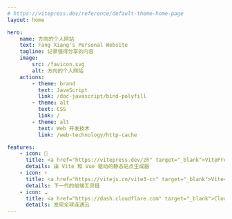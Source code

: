 ```yaml
---
# https://vitepress.dev/reference/default-theme-home-page
layout: home

hero:
    name: 方向的个人网站
    text: Fang Xiang's Personal Website
    tagline: 记录值得分享的内容
    image:
        src: /favicon.svg
        alt: 方向的个人网站
    actions:
        - theme: brand
          text: JavaScript
          link: /doc-javascript/bind-polyfill
        - theme: alt
          text: CSS
          link: /
        - theme: alt
          text: Web 开发技术
          link: /web-technology/http-cache

features:
    - icon: 📝
      title: <a href="https://vitepress.dev/zh" target="_blank">VitePress</a>
      details: 由 Vite 和 Vue 驱动的静态站点生成器
    - icon: ⚡
      title: <a href="https://vitejs.cn/vite3-cn" target="_blank">Vite</a>
      details: 下一代的前端工具链
    - icon: ☁️
      title: <a href="https://dash.cloudflare.com" target="_blank">CloudFlare</a>
      details: 发现全球连通云
---
```

